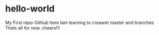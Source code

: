 # hello-world
My First repo-Github
here Iam learning to creawet master and branches
Thats all for now.
cheers!!!
